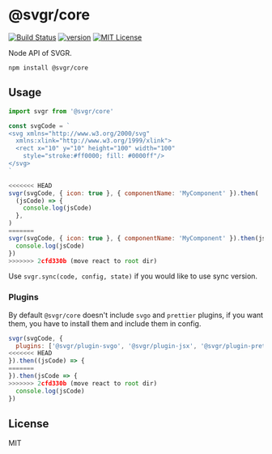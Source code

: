 # @svgr/core

[![Build Status][build-badge]][build]
[![version][version-badge]][package]
[![MIT License][license-badge]][license]

Node API of SVGR.

```
npm install @svgr/core
```

## Usage

```js
import svgr from '@svgr/core'

const svgCode = `
<svg xmlns="http://www.w3.org/2000/svg"
  xmlns:xlink="http://www.w3.org/1999/xlink">
  <rect x="10" y="10" height="100" width="100"
    style="stroke:#ff0000; fill: #0000ff"/>
</svg>
`

<<<<<<< HEAD
svgr(svgCode, { icon: true }, { componentName: 'MyComponent' }).then(
  (jsCode) => {
    console.log(jsCode)
  },
)
=======
svgr(svgCode, { icon: true }, { componentName: 'MyComponent' }).then(jsCode => {
  console.log(jsCode)
})
>>>>>>> 2cfd330b (move react to root dir)
```

Use `svgr.sync(code, config, state)` if you would like to use sync version.

### Plugins

By default `@svgr/core` doesn't include `svgo` and `prettier` plugins, if you want them, you have to install them and include them in config.

```js
svgr(svgCode, {
  plugins: ['@svgr/plugin-svgo', '@svgr/plugin-jsx', '@svgr/plugin-prettier'],
<<<<<<< HEAD
}).then((jsCode) => {
=======
}).then(jsCode => {
>>>>>>> 2cfd330b (move react to root dir)
  console.log(jsCode)
})
```

## License

MIT

[build-badge]: https://img.shields.io/travis/smooth-code/svgr.svg?style=flat-square
[build]: https://travis-ci.org/smooth-code/svgr
[version-badge]: https://img.shields.io/npm/v/@svgr/core.svg?style=flat-square
[package]: https://www.npmjs.com/package/@svgr/core
[license-badge]: https://img.shields.io/npm/l/@svgr/core.svg?style=flat-square
[license]: https://github.com/smooth-code/svgr/blob/master/LICENSE

```

```
